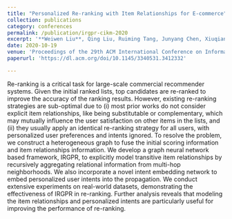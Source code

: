 ```yaml
---
title: "Personalized Re-ranking with Item Relationships for E-commerce"
collection: publications
category: conferences
permalink: /publication/irgpr-cikm-2020
excerpt: '**Weiwen Liu**, Qing Liu, Ruiming Tang, Junyang Chen, Xiuqiang He, Pheng Ann Heng'
date: 2020-10-19
venue: 'Proceedings of the 29th ACM International Conference on Information & Knowledge Management (CIKM 2020)'
paperurl: 'https://dl.acm.org/doi/10.1145/3340531.3412332'

---
```


Re-ranking is a critical task for large-scale commercial recommender systems. Given the initial ranked lists, top candidates are re-ranked to improve the accuracy of the ranking results. However, existing re-ranking strategies are sub-optimal due to (i) most prior works do not consider explicit item relationships, like being substitutable or complementary, which may mutually influence the user satisfaction on other items in the lists, and (ii) they usually apply an identical re-ranking strategy for all users, with personalized user preferences and intents ignored. To resolve the problem, we construct a heterogeneous graph to fuse the initial scoring information and item relationships information. We develop a graph neural network based framework, IRGPR, to explicitly model transitive item relationships by recursively aggregating relational information from multi-hop neighborhoods. We also incorporate a novel intent embedding network to embed personalized user intents into the propagation. We conduct extensive experiments on real-world datasets, demonstrating the effectiveness of IRGPR in re-ranking. Further analysis reveals that modeling the item relationships and personalized intents are particularly useful for improving the performance of re-ranking.